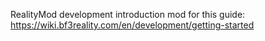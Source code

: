 RealityMod development introduction mod for this guide:
https://wiki.bf3reality.com/en/development/getting-started